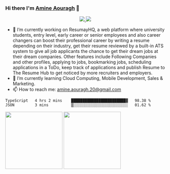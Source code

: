 ### Hi there I'm [Amine Aouragh](https://www.github.com/AmineAouragh) 👋

<p align="center">
  <a href="http://twitter.com/AmineAouraghOne">
    <img src="https://img.shields.io/twitter/follow/AmineAouraghOne?label=Twitter&logo=twitter&style=for-the-badge" />
  </a>
  <a href="https://www.linkedin.com/in/amineaouragh/">
    <img src="https://img.shields.io/badge/LinkedIn-239-blue?label=LinkedIn&logo=LinkedIn&style=for-the-badge" />
  </a>
</p>

<!--
**AmineAouragh/AmineAouragh** is a ✨ _special_ ✨ repository because its `README.md` (this file) appears on your GitHub profile.

Here are some ideas to get you started:

- 🔭 I’m currently working on ResumayHQ, a web platform where university students, entry level, early career or senior employees and also career changers can boost their professional career by writing a resume depending on their industry, get their resume reviewed by a built-in ATS system to give all job applicants the chance to get their dream jobs at their dream companies. Other features include Following Companies and other profiles, applying to jobs, bookmarking jobs, scheduling applications in a ToDo, keep track of applications and publish Resume to The Resume Hub to get noticed by more recruiters and employers.
- 🌱 I’m currently learning Cloud Computing, Mobile Development, Sales & Marketing.
- 👯 I’m looking to collaborate on ...
- 🤔 I’m looking for help with ...
- 💬 Ask me about ...
- 😄 Pronouns: ...
- ⚡ Fun fact: ...
-->

- 🔭 I’m currently working on ResumayHQ, a web platform where university students, entry level, early career or senior employees and also career changers can boost their professional career by writing a resume depending on their industry, get their resume reviewed by a built-in ATS system to give all job applicants the chance to get their dream jobs at their dream companies. Other features include Following Companies and other profiles, applying to jobs, bookmarking jobs, scheduling applications in a ToDo, keep track of applications and publish Resume to The Resume Hub to get noticed by more recruiters and employers.
- 🌱 I’m currently learning Cloud Computing, Mobile Development, Sales & Marketing.
- 📫 How to reach me: amine.aouragh.20@gmail.com

<!--START_SECTION:waka-->
```text
TypeScript   4 hrs 2 mins    ████████████████████████▓   98.38 % 
JSON         3 mins          ▒░░░░░░░░░░░░░░░░░░░░░░░░   01.62 % 
```
<!--END_SECTION:waka-->

<img height="180em" src="https://github-readme-stats.vercel.app/api/top-langs?username=AmineAouragh&theme=synthwave&&count_private=true&include_all_commits=true" />

<img height="180em" src="https://github-readme-stats.vercel.app/api?username=AmineAouragh&show_icons=true&hide_border=true&&count_private=true&include_all_commits=true" />



